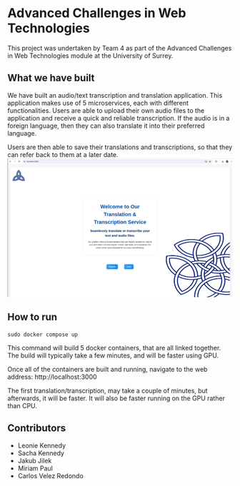 # Advanced Challenges in Web Technologies

This project was undertaken by Team 4 as part of the Advanced Challenges in Web Technologies module at the University of Surrey.

## What we have built
We have built an audio/text transcription and translation application.
This application makes use of 5 microservices, each with different functionalities. Users are able to upload their
own audio files to the application and receive a quick and reliable transcription. If the audio is in a foreign language,
then they can also translate it into their preferred language.

Users are then able to save their translations and transcriptions, so that they can refer back to them at a later date.
![img_1.png](img_1.png)
## How to run
```commandline
sudo docker compose up
```
This command will build 5 docker containers, that are all linked together. The build will typically take a few minutes, and will be faster using GPU.

Once all of the containers are built and running, navigate to the web address:
http://localhost:3000

The first translation/transcription, may take a couple of minutes, but afterwards, it will be faster. It will also be faster running on the GPU rather than CPU.

## Contributors
- Leonie Kennedy 
- Sacha Kennedy
- Jakub Jilek
- Miriam Paul
- Carlos Velez Redondo

